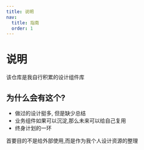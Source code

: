 ```yaml
---
title: 说明
nav:
  title: 指南
  order: 1
---
```


# 说明

该仓库是我自行积累的设计组件库

## 为什么会有这个?

- 做过的设计挺多, 但是缺少总结
- 业务组件如果可以沉淀,那么未来可以给自己复用
- 终身计划的一环

首要目的不是给外部使用,而是作为我个人设计资源的整理

